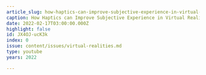 ```yaml
---
article_slug: how-haptics-can-improve-subjective-experience-in-virtual-reality
caption: How Haptics can Improve Subjective Experience in Virtual Reality
date: 2022-02-17T03:00:00.000Z
highlight: false
id: JX4OJ-ucK3k
index: 0
issue: content/issues/virtual-realities.md
type: youtube
years: 2022

---
```

